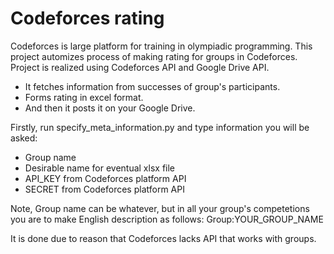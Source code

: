 # Codeforces rating

Codeforces is large platform for training in olympiadic programming.
This project automizes process of making rating for groups in Codeforces.
Project is realized using Codeforces API and Google Drive API. 
* It fetches information from successes of group's participants.
* Forms rating in excel format. 
* And then it posts it on your Google Drive.


Firstly, run specify_meta_information.py and type information you will be asked:
* Group name
* Desirable name for eventual xlsx file
* API_KEY from Codeforces platform API
* SECRET from Codeforces platform API

Note, Group name can be whatever, but in all your group's competetions you are to make English description as follows:
Group:YOUR_GROUP_NAME 

It is done due to reason that Codeforces lacks API that works with groups.

